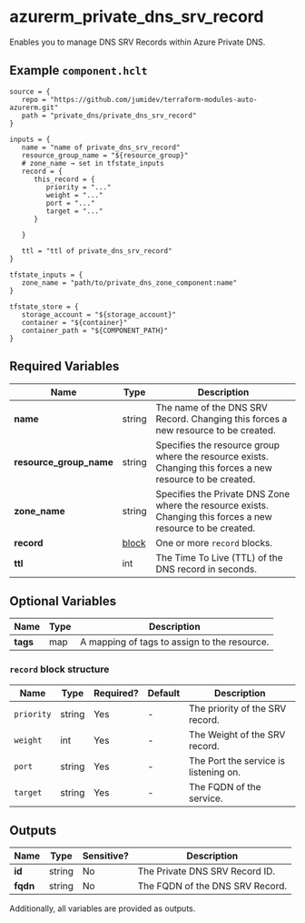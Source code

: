 # azurerm_private_dns_srv_record

Enables you to manage DNS SRV Records within Azure Private DNS.

## Example `component.hclt`

```hcl
source = {
   repo = "https://github.com/jumidev/terraform-modules-auto-azurerm.git"   
   path = "private_dns/private_dns_srv_record"   
}

inputs = {
   name = "name of private_dns_srv_record"   
   resource_group_name = "${resource_group}"   
   # zone_name → set in tfstate_inputs
   record = {
      this_record = {
         priority = "..."         
         weight = "..."         
         port = "..."         
         target = "..."         
      }
      
   }
   
   ttl = "ttl of private_dns_srv_record"   
}

tfstate_inputs = {
   zone_name = "path/to/private_dns_zone_component:name"   
}

tfstate_store = {
   storage_account = "${storage_account}"   
   container = "${container}"   
   container_path = "${COMPONENT_PATH}"   
}

```

## Required Variables

| Name | Type |  Description |
| ---- | --------- |  ----------- |
| **name** | string |  The name of the DNS SRV Record. Changing this forces a new resource to be created. | 
| **resource_group_name** | string |  Specifies the resource group where the resource exists. Changing this forces a new resource to be created. | 
| **zone_name** | string |  Specifies the Private DNS Zone where the resource exists. Changing this forces a new resource to be created. | 
| **record** | [block](#record-block-structure) |  One or more `record` blocks. | 
| **ttl** | int |  The Time To Live (TTL) of the DNS record in seconds. | 

## Optional Variables

| Name | Type |  Description |
| ---- | --------- |  ----------- |
| **tags** | map |  A mapping of tags to assign to the resource. | 

### `record` block structure

| Name | Type | Required? | Default | Description |
| ---- | ---- | --------- | ------- | ----------- |
| `priority` | string | Yes | - | The priority of the SRV record. |
| `weight` | int | Yes | - | The Weight of the SRV record. |
| `port` | string | Yes | - | The Port the service is listening on. |
| `target` | string | Yes | - | The FQDN of the service. |



## Outputs

| Name | Type | Sensitive? | Description |
| ---- | ---- | --------- | --------- |
| **id** | string | No  | The Private DNS SRV Record ID. | 
| **fqdn** | string | No  | The FQDN of the DNS SRV Record. | 

Additionally, all variables are provided as outputs.
